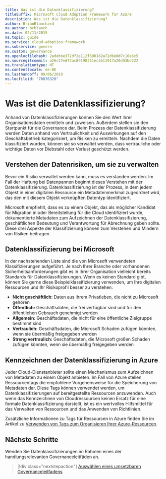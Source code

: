 ```yaml
---
title: Was ist die Datenklassifizierung?
titleSuffix: Microsoft Cloud Adoption Framework for Azure
description: Was ist die Datenklassifizierung?
author: BrianBlanchard
ms.author: brblanch
ms.date: 02/11/2019
ms.topic: guide
ms.service: cloud-adoption-framework
ms.subservice: govern
ms.custom: governance
ms.openlocfilehash: 2adebbe372df2e112f590182a72d6e0d7c10a6c5
ms.sourcegitcommit: a26c27ed72ac89198231ec4b11917a20d03bd222
ms.translationtype: HT
ms.contentlocale: de-DE
ms.lasthandoff: 09/06/2019
ms.locfileid: "70836320"
---
```

<!-- markdownlint-disable MD026 -->

# <a name="what-is-data-classification"></a>Was ist die Datenklassifizierung?

Anhand von Datenklassifizierungen können Sie den Wert Ihrer Organisationsdaten ermitteln und zuweisen. Außerdem stellen sie den Startpunkt für die Governance dar. Beim Prozess der Datenklassifizierung werden Daten anhand von Vertraulichkeit und Auswirkungen auf den Geschäftsbetrieb kategorisiert, um Risiken zu ermitteln. Nachdem die Daten klassifiziert wurden, können sie so verwaltet werden, dass vertrauliche oder wichtige Daten vor Diebstahl oder Verlust geschützt werden.

## <a name="understand-data-risks-then-manage-them"></a>Verstehen der Datenrisiken, um sie zu verwalten

Bevor ein Risiko verwaltet werden kann, muss es verstanden werden. Im Fall der Haftung bei Datenpannen beginnt dieses Verstehen mit der Datenklassifizierung. Datenklassifizierung ist der Prozess, in dem jedem Objekt in einer digitalen Ressource ein Metadatenmerkmal zugeordnet wird, das den mit diesem Objekt verknüpften Datentyp identifiziert.

Microsoft empfiehlt, dass es zu einem Objekt, das als möglicher Kandidat für Migration in oder Bereitstellung für die Cloud identifiziert wurde, dokumentierte Metadaten zum Aufzeichnen der Datenklassifizierung, geschäftlichen Bedeutung und Verantwortung für Abrechnung geben sollte. Diese drei Aspekte der Klassifizierung können zum Verstehen und Mindern von Risiken beitragen.

## <a name="microsofts-data-classification"></a>Datenklassifizierung bei Microsoft

In der nachstehenden Liste sind die von Microsoft verwendeten Klassifizierungen aufgeführt. Je nach Ihrer Branche oder vorhandenen Sicherheitsanforderungen gibt es in Ihrer Organisation vielleicht bereits Standards für Datenklassifizierungen. Wenn es keinen Standard gibt, können Sie gerne diese Beispielklassifizierung verwenden, um Ihre digitalen Ressourcen und Ihr Risikoprofil besser zu verstehen.

- **Nicht geschäftlich:** Daten aus Ihrem Privatleben, die nicht zu Microsoft gehören
- **Öffentlich:** Geschäftsdaten, die frei verfügbar sind und für den öffentlichen Gebrauch genehmigt werden
- **Allgemein:** Geschäftsdaten, die nicht für eine öffentliche Zielgruppe bestimmt sind
- **Vertraulich:** Geschäftsdaten, die Microsoft Schaden zufügen könnten, wenn sie übermäßig freigegeben werden
- **Streng vertraulich:** Geschäftsdaten, die Microsoft großen Schaden zufügen könnten, wenn sie übermäßig freigegeben werden

## <a name="tagging-data-classification-in-azure"></a>Kennzeichnen der Datenklassifizierung in Azure

Jeder Cloud-Dienstanbieter sollte einen Mechanismus zum Aufzeichnen von Metadaten zu einem Objekt anbieten. Im Fall von Azure stellen Ressourcentags die empfohlene Vorgehensweise für die Speicherung von Metadaten dar. Diese Tags können verwendet werden, um Datenklassifizierungen auf bereitgestellte Ressourcen anzuwenden. Auch wenn das Kennzeichnen von Cloudressourcen keinen Ersatz für eine formale Datenklassifizierung darstellt, ist es ein wertvolles Hilfsmittel für das Verwalten von Ressourcen und das Anwenden von Richtlinien.

Zusätzliche Informationen zu Tags für Ressourcen in Azure finden Sie im Artikel zu [Verwenden von Tags zum Organisieren Ihrer Azure-Ressourcen](/azure/azure-resource-manager/resource-group-using-tags).

## <a name="next-steps"></a>Nächste Schritte

Wenden Sie Datenklassifizierungen im Rahmen eines der handlungsrelevanten Governanceleitfäden an.

> [!div class="nextstepaction"]
> [Auswählen eines umsetzbaren Governanceleitfadens](../journeys/index.md)
